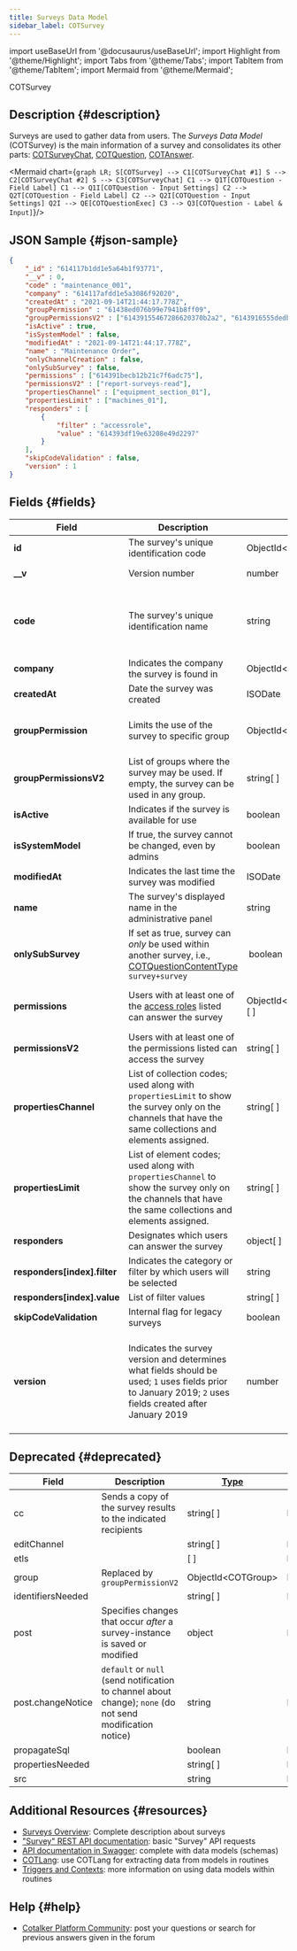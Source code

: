 ```yaml
---
title: Surveys Data Model
sidebar_label: COTSurvey
---
```

import useBaseUrl from '@docusaurus/useBaseUrl';
import Highlight from '@theme/Highlight';
import Tabs from '@theme/Tabs';
import TabItem from '@theme/TabItem';
import Mermaid from '@theme/Mermaid';

<span className="hero__subtitle">COTSurvey</span>

## Description {#description}
Surveys are used to gather data from users. The _Surveys Data Model_ (COTSurvey) is the main information of a survey and consolidates its other parts: [COTSurveyChat](/docs/documentation/models/surveys/model_surveychats), [COTQuestion](/docs/documentation/models/surveys/model_questions), [COTAnswer](/docs/documentation/models/surveys/model_answers).

<Mermaid chart={`
	graph LR;
        S[COTSurvey] --> C1[COTSurveyChat #1]
        S --> C2[COTSurveyChat #2]
        S --> C3[COTSurveyChat]
        C1 --> Q1T[COTQuestion - Field Label]
        C1 --> Q1I[COTQuestion - Input Settings]
        C2 --> Q2T[COTQuestion - Field Label]
        C2 --> Q2I[COTQuestion - Input Settings]
        Q2I --> QE[COTQuestionExec]
        C3 --> Q3[COTQuestion - Label & Input]
`}/>

## JSON Sample {#json-sample}

```json
{
    "_id" : "614117b1dd1e5a64b1f93771",
    "__v" : 0,
    "code" : "maintenance_001",
    "company" : "614117afdd1e5a3086f92020",
    "createdAt" : "2021-09-14T21:44:17.778Z",
    "groupPermission" : "61438ed076b99e7941b8ff09",
    "groupPermissionsV2" : ["61439155467286620370b2a2", "6143916555dedbe9efe9baf0"],
    "isActive" : true,
    "isSystemModel" : false,
    "modifiedAt" : "2021-09-14T21:44:17.778Z",
    "name" : "Maintenance Order",
    "onlyChannelCreation" : false,
    "onlySubSurvey" : false,
    "permissions" : ["614391becb12b21c7f6adc75"],
    "permissionsV2" : ["report-surveys-read"],
    "propertiesChannel" : ["equipment_section_01"],
    "propertiesLimit" : ["machines_01"],
    "responders" : [
        {
            "filter" : "accessrole",
            "value" : "614393df19e63208e49d2297"
        }
    ],
    "skipCodeValidation" : false,
    "version" : 1
}
```

## Fields {#fields}

| Field | Description | [Type](/docs/documentation/models/overview_model#data-types) | Notes |
| ---- | ---- | ---- | ---- |
| **id** | The survey's unique identification code | ObjectId<COTSurvey\> | | 
| **__v** | Version number | number | For internal system use only |
| **code** | The survey's unique identification name | string | Maximum 60 characters; only lowercase letters, numbers, and underscore allowed; must be unique. |
| **company** | Indicates the company the survey is found in | ObjectId<COTCompany\> | |
| **createdAt** | Date the survey was created | ISODate | YYYY-MM-DDTHH:mm:ss.SSSZ |
| **groupPermission** | Limits the use of the survey to specific group | ObjectId<COTGroup\> | Soon to be deprecated and replaced by `groupPermissionsV2`. |
| **groupPermissionsV2** | List of groups where the survey may be used. If empty, the survey can be used in any group. | string[ ] | |
| **isActive** | Indicates if the survey is available for use | boolean | |
| **isSystemModel** | If true, the survey cannot be changed, even by admins | boolean | |
| **modifiedAt** | Indicates the last time the survey was modified | ISODate | YYYY-MM-DDTHH:mm:ss.SSSZ |
| **name** | The survey's displayed name in the administrative panel | string | |
| **onlySubSurvey** | If set as true, survey can _only_ be used within another survey, i.e., [COTQuestionContentType](/docs/documentation/models/surveys/model_questionContentType) `survey+survey` | boolean | [Survey Component](/docs/documentation/admin/survey/components/survey) |
| **permissions** | Users with at least one of the [access roles](/docs/documentation/models/users/model_accessroles) listed can answer the survey | ObjectId<COTAccessRole\>[ ] | Soon to be deprecated and replaced by `permissionsV2`. |
| **permissionsV2** | Users with at least one of the permissions listed can access the survey | string[ ] | [List of default permissions](/docs/documentation/admin/admin_accessrole#default-permissions) |
| **propertiesChannel** | List of collection codes; used along with `propertiesLimit` to show the survey only on the channels that have the same collections and elements assigned. | string[ ] | |
| **propertiesLimit** | List of element codes; used along with `propertiesChannel` to show the survey only on the channels that have the same collections and elements assigned. | string[ ] | |
| **responders** | Designates which users can answer the survey | object[ ] | |
| **responders[index].filter** | Indicates the category or filter by which users will be selected | string | Options: `job`, `email`, `accessrole` |
| **responders[index].value** | List of filter values | string[ ] | |
| **skipCodeValidation** | Internal flag for legacy surveys | boolean | |
| **version** | Indicates the survey version and determines what fields should be used; `1` uses fields prior to January 2019; `2` uses fields created after January 2019 | number | Fields prior to January 2019: `permissions`, `group`, `groupPermissions`. Fields created after January 2019: `permissionsV2`, `groupPermissionsV2`, `onlySubSurvey`. |


## Deprecated {#deprecated}

| Field | Description | [Type](/docs/documentation/models/overview_model#data-types) | Notes |
| ---- | ---- | ---- | ---- |
| cc | Sends a copy of the survey results to the indicated recipients | string[ ] | DEPRECATED |
| editChannel | | string[ ] | DEPRECATED |
| etls | | [ ] | DEPRECATED |
| group | Replaced by `groupPermissionV2` | ObjectId<COTGroup\> | DEPRECATED |
| identifiersNeeded | | string[ ] | DEPRECATED |
| post | Specifies changes that occur _after_ a survey-instance is saved or modified | object | DEPRECATED |
| post.changeNotice | `default` or `null` (send notification to channel about change); `none` (do not send modification notice) | string | DEPRECATED |
| propagateSql | | boolean | DEPRECATED |
| propertiesNeeded | | string[ ] | DEPRECATED |
| src | | string | DEPRECATED |

## Additional Resources {#resources}

- [Surveys Overview](/docs/documentation/admin/survey/survey_overview): Complete description about surveys
- ["Survey" REST API documentation](/docs/documentation/api/surveys/surveys): basic "Survey" API requests
- [API documentation in Swagger](https://www.cotalker.com/swagger/core/?key=woubtjf4olr0t4zgutuwn6scbcm6hd3qh1cgl5obmohpbm3mfublnwcvv67lodgjvd3h86s9ppshtvmf95gepsqh6nizq9liu7f): complete with data models (schemas)
- [COTLang](/docs/documentation/automation/admin_cotlang): use COTLang for extracting data from models in routines
- [Triggers and Contexts](/docs/documentation/automation/triggers_and_contexts): more information on using data models within routines

## Help {#help}

- [Cotalker Platform Community](https://github.com/Cotalker/documentation/discussions): post your questions or search for previous answers given in the forum
